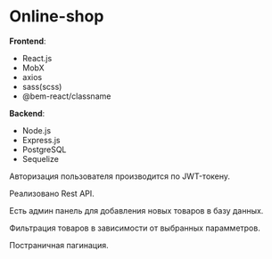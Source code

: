 # Online-shop
**Frontend**:
- React.js
- MobX
- axios
- sass(scss)
- @bem-react/classname


**Backend**:
- Node.js
- Express.js
- PostgreSQL
- Sequelize

Авторизация пользователя производится по JWT-токену.  

Реализовано Rest API.  

Есть админ панель для добавления новых товаров в базу данных. 

Фильтрация товаров в зависимости от выбранных парамметров.

Постраничная пагинация.